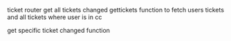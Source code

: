 ticket router get all tickets changed gettickets function to fetch users tickets and all tickets where user is in cc

get specific ticket changed function
